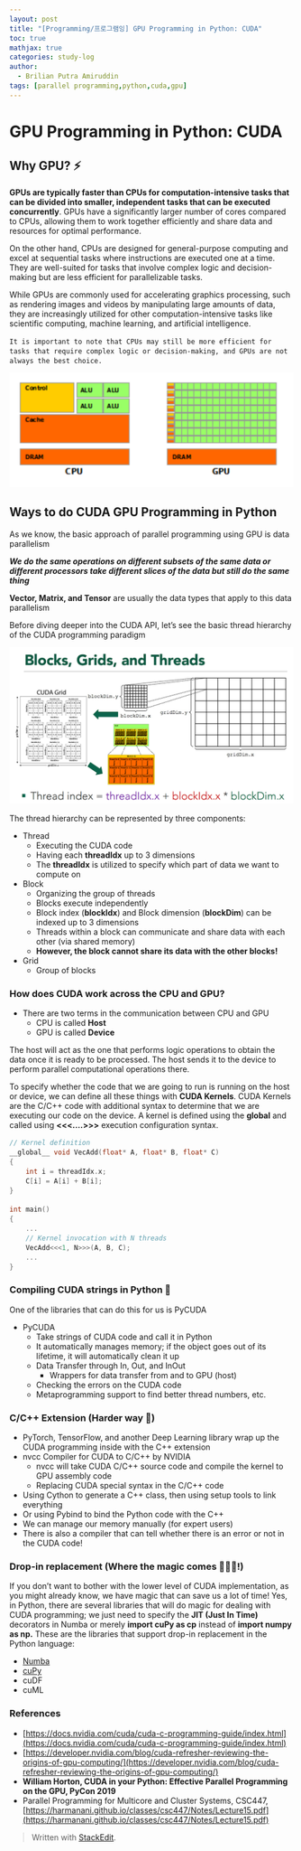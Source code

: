 ```yaml
---
layout: post
title: "[Programming/프로그램잉] GPU Programming in Python: CUDA"
toc: true
mathjax: true
categories: study-log
author:
  - Brilian Putra Amiruddin
tags: [parallel programming,python,cuda,gpu]
--- 
```

# GPU Programming in Python: CUDA

## Why GPU? ⚡

**GPUs are typically faster than CPUs for computation-intensive tasks that can be divided into smaller, independent tasks that can be executed concurrently**. GPUs have a significantly larger number of cores compared to CPUs, allowing them to work together efficiently and share data and resources for optimal performance.

On the other hand, CPUs are designed for general-purpose computing and excel at sequential tasks where instructions are executed one at a time. They are well-suited for tasks that involve complex logic and decision-making but are less efficient for parallelizable tasks.

While GPUs are commonly used for accelerating graphics processing, such as rendering images and videos by manipulating large amounts of data, they are increasingly utilized for other computation-intensive tasks like scientific computing, machine learning, and artificial intelligence.

``It is important to note that CPUs may still be more efficient for tasks that require complex logic or decision-making, and GPUs are not always the best choice.``

![CPU vs GPU](/assets/fig/cpu_vs_gpu.png)

## Ways to do CUDA GPU Programming in Python

As we know, the basic approach of parallel programming using GPU is data parallelism

_**We do the same operations on different subsets of the same data or different processors take different slices of the data but still do the same thing**_

**Vector, Matrix, and Tensor** are usually the data types that apply to this data parallelism

Before diving deeper into the CUDA API, let’s see the basic thread hierarchy of the CUDA programming paradigm

![CUDA API prorgram archi.png](/assets/fig/block_thread_grid.png)

The thread hierarchy can be represented by three components:

-   Thread
    -   Executing the CUDA code
    -   Having each **threadIdx** up to 3 dimensions
    -   The **threadIdx** is utilized to specify which part of data we want to compute on
-   Block
    -   Organizing the group of threads
    -   Blocks execute independently
    -   Block index (**blockIdx**) and Block dimension (**blockDim**) can be indexed up to 3 dimensions
    -   Threads within a block can communicate and share data with each other (via shared memory)
    -   **However, the block cannot share its data with the other blocks!**
-   Grid
    -   Group of blocks

### How does CUDA work across the CPU and GPU?

-   There are two terms in the communication between CPU and GPU
    -   CPU is called **Host**
    -   GPU is called **Device**

The host will act as the one that performs logic operations to obtain the data once it is ready to be processed. The host sends it to the device to perform parallel computational operations there.

To specify whether the code that we are going to run is running on the host or device, we can define all these things with **CUDA Kernels**. CUDA Kernels are the C/C++ code with additional syntax to determine that we are executing our code on the device. A kernel is defined using the ****global**** and called using **<<<….>>>** execution configuration syntax.

```cpp
// Kernel definition
__global__ void VecAdd(float* A, float* B, float* C)
{
    int i = threadIdx.x;
    C[i] = A[i] + B[i];
}

int main()
{
    ...
    // Kernel invocation with N threads
    VecAdd<<<1, N>>>(A, B, C);
    ...
}
```

### Compiling CUDA strings in Python 👣

One of the libraries that can do this for us is PyCUDA

-   PyCUDA
    -   Take strings of CUDA code and call it in Python
    -   It automatically manages memory; if the object goes out of its lifetime, it will automatically clean it up
    -   Data Transfer through In, Out, and InOut
        -   Wrappers for data transfer from and to GPU (host)
    -   Checking the errors on the CUDA code
    -   Metaprogramming support to find better thread numbers, etc.

### C/C++ Extension (Harder way 🎣)

-   PyTorch, TensorFlow, and another Deep Learning library wrap up the CUDA programming inside with the C++ extension
-   nvcc Compiler for CUDA to C/C++ by NVIDIA
    -   nvcc will take CUDA C/C++ source code and compile the kernel to GPU assembly code
    -   Replacing CUDA special syntax in the C/C++ code
-   Using Cython to generate a C++ class, then using setup tools to link everything
-   Or using Pybind to bind the Python code with the C++
-   We can manage our memory manually (for expert users)
-   There is also a compiler that can tell whether there is an error or not in the CUDA code!

### Drop-in replacement (Where the magic comes 🧙🏻‍♂️!)

If you don’t want to bother with the lower level of CUDA implementation, as you might already know, we have magic that can save us a lot of time! Yes, in Python, there are several libraries that will do magic for dealing with CUDA programming; we just need to specify the **JIT (Just In Time)** decorators in Numba or merely **import cuPy as cp** instead of **import numpy as np.** These are the libraries that support drop-in replacement in the Python language:

-   [Numba](https://numba.pydata.org/numba-doc/latest/index.html)
-   [cuPy](https://cupy.dev/)
-   cuDF
-   cuML

### References
-   [https://docs.nvidia.com/cuda/cuda-c-programming-guide/index.html](https://docs.nvidia.com/cuda/cuda-c-programming-guide/index.html)
-   [https://developer.nvidia.com/blog/cuda-refresher-reviewing-the-origins-of-gpu-computing/](https://developer.nvidia.com/blog/cuda-refresher-reviewing-the-origins-of-gpu-computing/)
-   ****William Horton, CUDA in your Python: Effective Parallel Programming on the GPU, PyCon 2019****
-   Parallel Programming for Multicore and Cluster Systems, CSC447, [https://harmanani.github.io/classes/csc447/Notes/Lecture15.pdf](https://harmanani.github.io/classes/csc447/Notes/Lecture15.pdf)


> Written with [StackEdit](https://stackedit.io/).
